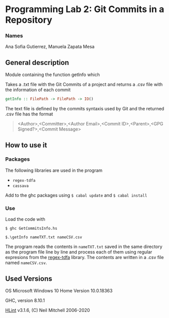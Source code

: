 # Programming Lab 2: Git Commits in a Repository
### Names
Ana Sofia Gutierrez, Manuela Zapata Mesa
## General description
Module containing the function getInfo which

Takes a .txt file with the Git Commits of a project and returns
a .csv file with the information of each commit

```haskell
getInfo :: FilePath -> FilePath -> IO()
```
The text file is defined by the commits syntaxis used by Git and the
returned .csv file has the format

>\<Author\>,\<Committer\>,\<Author Email\>,\<Commit ID\>,\<Parent\>,\<GPG Signed?\>,\<Commit Message\>

## How to use it
### Packages
The following libraries are used in the program
* `regex-tdfa`
* `cassava`

Add to the ghc packages using `$ cabal update` 
and `$ cabal install`

### Use
Load the code with

`$ ghc GetCommitsInfo.hs`
  
`$.\getInfo nameTXT.txt nameCSV.csv`
  

The program reads the contents in `nameTXT.txt` saved in the same 
directory as the program file line by line and 
process each of them using regular expresions from the 
[regex-tdfa](http://hackage.haskell.org/package/regex-tdfa) library.
The contents are written in a .csv file named `nameCSV.csv`.

## Used Versions
OS Microsoft Windows 10 Home Version 10.0.18363

GHC, version 8.10.1

[HLint](https://hackage.haskell.org/package/hlint) v3.1.6, 
(C) Neil Mitchell 2006-2020
